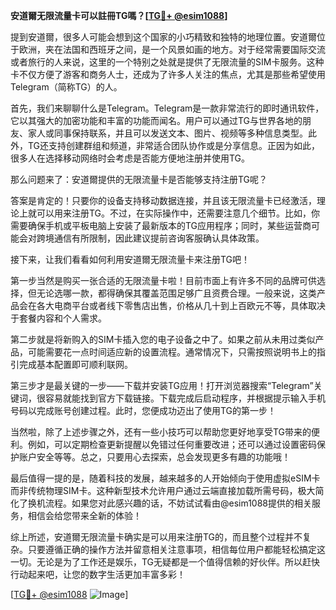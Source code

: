 **安道爾无限流量卡可以註冊TG嗎？[[TG💪+ @esim1088](https://t.me/s/esim1088)]**

提到安道爾，很多人可能会想到这个国家的小巧精致和独特的地理位置。安道爾位于欧洲，夹在法国和西班牙之间，是一个风景如画的地方。对于经常需要国际交流或者旅行的人来说，这里的一个特别之处就是提供了无限流量的SIM卡服务。这种卡不仅方便了游客和商务人士，还成为了许多人关注的焦点，尤其是那些希望使用Telegram（简称TG）的人。

首先，我们来聊聊什么是Telegram。Telegram是一款非常流行的即时通讯软件，它以其强大的加密功能和丰富的功能而闻名。用户可以通过TG与世界各地的朋友、家人或同事保持联系，并且可以发送文本、图片、视频等多种信息类型。此外，TG还支持创建群组和频道，非常适合团队协作或是分享信息。正因为如此，很多人在选择移动网络时会考虑是否能方便地注册并使用TG。

那么问题来了：安道爾提供的无限流量卡是否能够支持注册TG呢？

答案是肯定的！只要你的设备支持移动数据连接，并且该无限流量卡已经激活，理论上就可以用来注册TG。不过，在实际操作中，还需要注意几个细节。比如，你需要确保手机或平板电脑上安装了最新版本的TG应用程序；同时，某些运营商可能会对跨境通信有所限制，因此建议提前咨询客服确认具体政策。

接下来，让我们看看如何利用安道爾无限流量卡来注册TG吧！

第一步当然是购买一张合适的无限流量卡啦！目前市面上有许多不同的品牌可供选择，但无论选哪一款，都得确保其覆盖范围足够广且资费合理。一般来说，这类产品会在各大电商平台或者线下零售店出售，价格从几十到上百欧元不等，具体取决于套餐内容和个人需求。

第二步就是将新购入的SIM卡插入您的电子设备之中了。如果之前从未用过类似产品，可能需要花一点时间适应新的设置流程。通常情况下，只需按照说明书上的指引完成基本配置即可顺利联网。

第三步才是最关键的一步——下载并安装TG应用！打开浏览器搜索“Telegram”关键词，很容易就能找到官方下载链接。下载完成后启动程序，并根据提示输入手机号码以完成账号创建过程。此时，您便成功迈出了使用TG的第一步！

当然啦，除了上述步骤之外，还有一些小技巧可以帮助您更好地享受TG带来的便利。例如，可以定期检查更新提醒以免错过任何重要改进；还可以通过设置密码保护账户安全等等。总之，只要用心去探索，总会发现更多有趣的功能哦！

最后值得一提的是，随着科技的发展，越来越多的人开始倾向于使用虚拟eSIM卡而非传统物理SIM卡。这种新型技术允许用户通过云端直接加载所需号码，极大简化了换机流程。如果您对此感兴趣的话，不妨试试看由@esim1088提供的相关服务，相信会给您带来全新的体验！

综上所述，安道爾无限流量卡确实是可以用来注册TG的，而且整个过程并不复杂。只要遵循正确的操作方法并留意相关注意事项，相信每位用户都能轻松搞定这一切。无论是为了工作还是娱乐，TG无疑都是一个值得信赖的好伙伴。所以赶快行动起来吧，让您的数字生活更加丰富多彩！

[[TG💪+ @esim1088](https://t.me/s/esim1088) ![Image](https://i.postimg.cc/4NQfJmqS/Snipaste-2025-05-13-00-14-12.png)]
